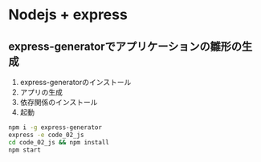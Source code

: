 # Nodejs + express
## express-generatorでアプリケーションの雛形の生成


1. express-generatorのインストール
2. アプリの生成
3. 依存関係のインストール
4. 起動
```sh
npm i -g express-generator
express -e code_02_js
cd code_02_js && npm install
npm start
```






